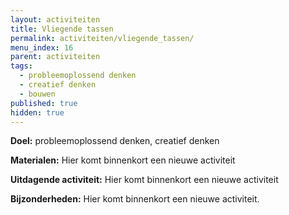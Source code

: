 ```yaml
---
layout: activiteiten
title: Vliegende tassen
permalink: activiteiten/vliegende_tassen/
menu_index: 16
parent: activiteiten
tags:
  - probleemoplossend denken
  - creatief denken
  - bouwen
published: true
hidden: true
---
```


**Doel:** probleemoplossend denken, creatief denken

<p style="margin-top: 10px;"/>

**Materialen:** Hier komt binnenkort een nieuwe activiteit

<p style="margin-top: 10px;"/>

**Uitdagende activiteit:** Hier komt binnenkort een nieuwe activiteit

<p style="margin-top: 10px;"/>

**Bijzonderheden:** Hier komt binnenkort een nieuwe activiteit.
